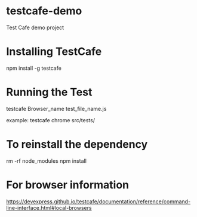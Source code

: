 # testcafe-demo
Test Cafe demo project

# Installing TestCafe
npm install -g testcafe

# Running the Test 
testcafe Browser_name test_file_name.js

example: testcafe chrome src/tests/

# To reinstall the dependency
rm -rf node_modules
npm install

# For browser information
https://devexpress.github.io/testcafe/documentation/reference/command-line-interface.html#local-browsers


